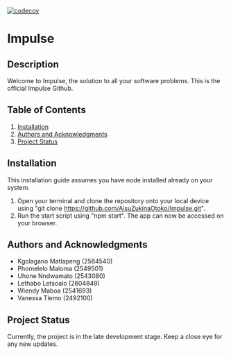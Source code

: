 [![codecov](https://codecov.io/github/AisuZukinaOtoko/Impulse/branch/Impulse-Dev/graph/badge.svg?token=HIFRIQF704)](https://codecov.io/github/AisuZukinaOtoko/Impulse)

# Impulse

## Description
Welcome to Impulse, the solution to all your software problems. This is the official Impulse Github.


## Table of Contents
1. [Installation](#installation)
2. [Authors and Acknowledgments](#authors-and-acknowledgments)
3. [Project Status](#project-status)

## Installation
This installation guide assumes you have node installed already on your system. 
1. Open your terminal and clone the repository onto your local device using "git clone https://github.com/AisuZukinaOtoko/Impulse.git".
2. Run the start script using "npm start". The app can now be accessed on your browser. 

## Authors and Acknowledgments
- Kgolagano Matlapeng (2584540)
- Phomelelo Maloma (2549501)
- Uhone Nndwamato (2543080)
- Lethabo Letsoalo (2604849)
- Wiendy Maboa (2541693)
- Vanessa Tlemo (2492100)

## Project Status
Currently, the project is in the late development stage. Keep a close eye for any new updates.